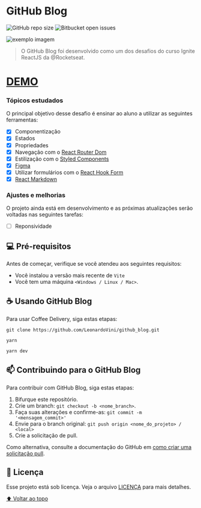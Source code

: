 # GitHub Blog

<!---Esses são exemplos. Veja https://shields.io para outras pessoas ou para personalizar este conjunto de escudos. Você pode querer incluir dependências, status do projeto e informações de licença aqui--->

![GitHub repo size](https://img.shields.io/github/repo-size/LeonardoVini/github_blog)
![Bitbucket open issues](https://img.shields.io/github/issues/LeonardoVini/github_blog)

<img src="coffee_delivery.png" alt="exemplo imagem">

> O GitHub Blog foi desenvolvido como um dos desafios do curso Ignite ReactJS da @Rocketseat.

# [DEMO](https://github-blog-qndd.vercel.app/)

### Tópicos estudados

O principal objetivo desse desafio é ensinar ao aluno a utilizar as seguintes ferramentas:

- [x] Componentização
- [x] Estados
- [x] Propriedades
- [x] Navegação com o [React Router Dom](https://reactrouter.com/en/main)
- [x] Estilização com o [Styled Components](https://styled-components.com/docs)
- [x] [Figma](https://www.figma.com)
- [x] Utilizar formulários com o [React Hook Form](https://react-hook-form.com)
- [x] [React Markdown](https://github.com/remarkjs/react-markdown)

### Ajustes e melhorias

O projeto ainda está em desenvolvimento e as próximas atualizações serão voltadas nas seguintes tarefas:

- [ ] Reponsividade

## 💻 Pré-requisitos

Antes de começar, verifique se você atendeu aos seguintes requisitos:
<!---Estes são apenas requisitos de exemplo. Adicionar, duplicar ou remover conforme necessário--->
* Você instalou a versão mais recente de `Vite`
* Você tem uma máquina `<Windows / Linux / Mac>`.

## ☕ Usando GitHub Blog

Para usar Coffee Delivery, siga estas etapas:

```
git clone https://github.com/LeonardoVini/github_blog.git
```

```
yarn
```
```
yarn dev
```

## 📫 Contribuindo para o GitHub Blog
<!---Se o seu README for longo ou se você tiver algum processo ou etapas específicas que deseja que os contribuidores sigam, considere a criação de um arquivo CONTRIBUTING.md separado--->
Para contribuir com GitHub Blog, siga estas etapas:

1. Bifurque este repositório.
2. Crie um branch: `git checkout -b <nome_branch>`.
3. Faça suas alterações e confirme-as: `git commit -m '<mensagem_commit>'`
4. Envie para o branch original: `git push origin <nome_do_projeto> / <local>`
5. Crie a solicitação de pull.

Como alternativa, consulte a documentação do GitHub em [como criar uma solicitação pull](https://help.github.com/en/github/collaborating-with-issues-and-pull-requests/creating-a-pull-request).

## 📝 Licença

Esse projeto está sob licença. Veja o arquivo [LICENÇA](LICENSE.md) para mais detalhes.

[⬆ Voltar ao topo](#nome-do-projeto)<br>
